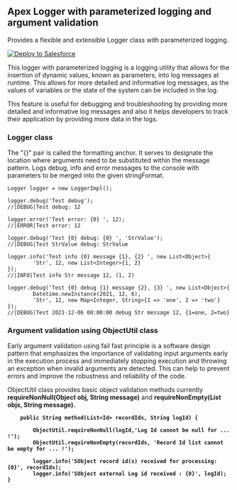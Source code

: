 ## Apex Logger with parameterized logging and argument validation

Provides a flexible and extensible Logger class with parameterized logging.

<a href="https://login.salesforce.com/packaging/installPackage.apexp?p0=04t7Q000000YymyQAC">
<img alt="Deploy to Salesforce"
src="https://raw.githubusercontent.com/afawcett/githubsfdeploy/master/deploy.png">
</a>

This logger with parameterized logging is a logging utility that allows for the insertion of dynamic values, known as parameters, into log messages at runtime. This allows for more detailed and informative log messages, as the values of variables or the state of the system can be included in the log.

This feature is useful for debugging and troubleshooting by providing more detailed and informative log messages and also it helps developers to track their application by providing more data in the logs.

### Logger class
The "{}" pair is called the formatting anchor. It serves to designate the 
location where arguments need to be substituted within the message pattern.
Logs debug, info and error messages to the console with parameters to be merged into the given stringFormat.
```Apex
Logger logger = new LoggerImpl();

logger.debug('Test debug');
//|DEBUG|Test debug: 12

logger.error('Test error: {0} ', 12);
//|ERROR|Test error: 12

logger.debug('Test {0} debug: {0} ', 'StrValue');
//|DEBUG|Test StrValue debug: StrValue

logger.info('Test info {0} message {1}, {2} ', new List<Object>{
        'Str', 12, new List<Integer>{1, 2}
});
//|INFO|Test info Str message 12, (1, 2)

logger.debug('Test {0} debug {1} message {2}, {3} ', new List<Object>{
        Datetime.newInstance(2021, 12, 6),
        'Str', 12, new Map<Integer, String>{1 => 'one', 2 => 'two'}
});
//|DEBUG|Test 2021-12-06 00:00:00 debug Str message 12, {1=one, 2=two}
```
### Argument validation using ObjectUtil class
Early argument validation using fail fast principle is a software design pattern that emphasizes the importance of validating input arguments early in the execution process and immediately stopping execution and throwing an exception when invalid arguments are detected. This can help to prevent errors and improve the robustness and reliability of the code.

ObjectUtil class provides basic object validation methods currently **requireNonNull(Object obj, String message)** and **requireNonEmpty(List<Object> objs, String message)**.




```Apex
    public String method(List<Id> recordIds, String logId) {
    
        ObjectUtil.requireNonNull(logId,'Log Id cannot be null for ... !');
        ObjectUtil.requireNonEmpty(recordIds, 'Record Id list cannot be empty for ... !');
    
        logger.info('SObject record id(s) received for processing: {0}', recordIds);
        logger.info('SObject external Log id received : {0}', logId);
}

```
